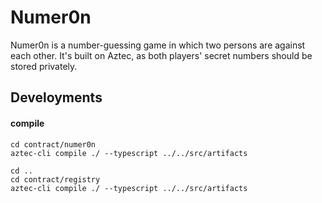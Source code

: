 # Numer0n

Numer0n is a number-guessing game in which two persons are against each other. It's built on Aztec, as both players' secret numbers should be stored privately.

## Develoyments

#### compile

```shell
cd contract/numer0n
aztec-cli compile ./ --typescript ../../src/artifacts
```

```shell
cd ..
cd contract/registry
aztec-cli compile ./ --typescript ../../src/artifacts
```
